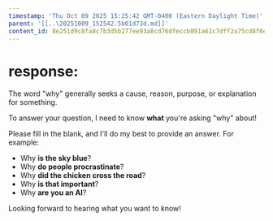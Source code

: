 ```yaml
---
timestamp: 'Thu Oct 09 2025 15:25:42 GMT-0400 (Eastern Daylight Time)'
parent: '[[..\20251009_152542.5b01d73d.md]]'
content_id: 8e251d9c8fa8c7b3d5b277ee93a8cd76dfeccb891a61c7dff2a75cd8f6e581e4
---
```


# response:

The word "why" generally seeks a cause, reason, purpose, or explanation for something.

To answer your question, I need to know **what** you're asking "why" about!

Please fill in the blank, and I'll do my best to provide an answer. For example:

* Why **is the sky blue**?
* Why **do people procrastinate**?
* Why **did the chicken cross the road**?
* Why **is that important**?
* Why **are you an AI**?

Looking forward to hearing what you want to know!
